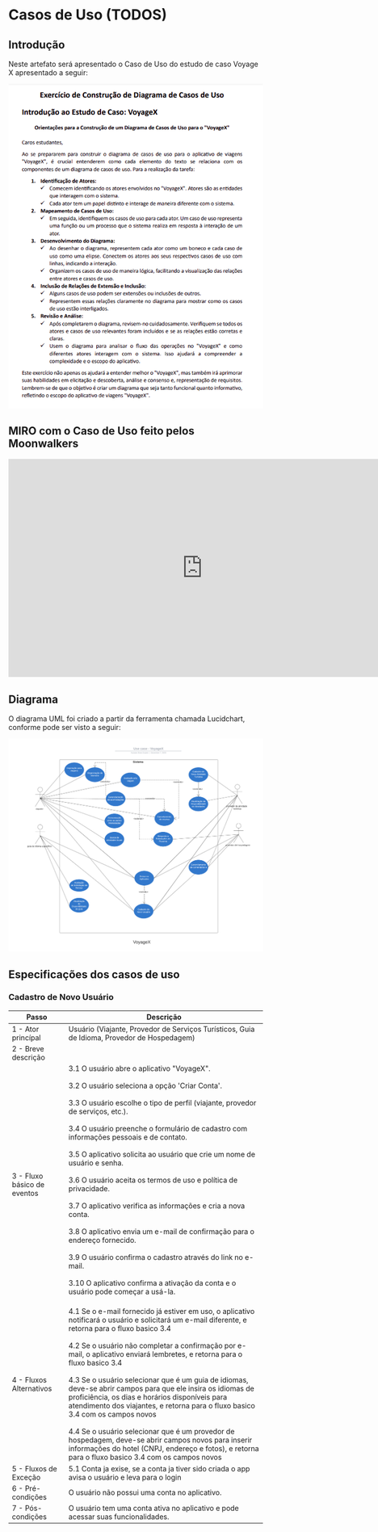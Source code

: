 # Casos de Uso (TODOS)

## Introdução

Neste artefato será apresentado o Caso de Uso do estudo de caso Voyage X apresentado a seguir: 

![](../assets/images/voyagex.png)


## **MIRO com o Caso de Uso feito pelos Moonwalkers**

<iframe width="768" height="432" src="https://miro.com/app/board/uXjVNHcKX9Y=/" frameborder="0" scrolling="no" allow="fullscreen; clipboard-read; clipboard-write" allowfullscreen></iframe>

## Diagrama 

O diagrama UML foi criado a partir da ferramenta chamada Lucidchart, conforme pode ser visto a seguir: 

![](../assets/images/use-case.png)

## Especificações dos casos de uso 


### Cadastro de Novo Usuário

|Passo|Descrição|
|---|---|
|1 - Ator princípal| Usuário (Viajante, Provedor de Serviços Turísticos, Guia de Idioma, Provedor de Hospedagem)|
|2 - Breve descrição||
|3 - Fluxo básico de eventos|3.1 O usuário abre o aplicativo "VoyageX".<br><br>3.2 O usuário seleciona a opção 'Criar Conta'.<br><br>3.3 O usuário escolhe o tipo de perfil (viajante, provedor de serviços, etc.).<br><br>3.4 O usuário preenche o formulário de cadastro com informações pessoais e de contato.<br><br>3.5 O aplicativo solicita ao usuário que crie um nome de usuário e senha.<br><br>3.6 O usuário aceita os termos de uso e política de privacidade.<br><br>3.7 O aplicativo verifica as informações e cria a nova conta.<br><br>3.8 O aplicativo envia um e-mail de confirmação para o endereço fornecido.<br><br>3.9 O usuário confirma o cadastro através do link no e-mail.<br><br>3.10 O aplicativo confirma a ativação da conta e o usuário pode começar a usá-la.<br><br>|
|4 - Fluxos Alternativos|4.1 Se o e-mail fornecido já estiver em uso, o aplicativo notificará o usuário e solicitará um e-mail diferente, e retorna para o fluxo basico 3.4<br><br>4.2 Se o usuário não completar a confirmação por e-mail, o aplicativo enviará lembretes, e retorna para o fluxo basico 3.4<br><br>4.3 Se o usuário selecionar que é um guia de idiomas, deve-se abrir campos para que ele insira os idiomas de proficiência, os dias e horários disponíveis para atendimento dos viajantes, e retorna para o fluxo basico 3.4 com os campos novos<br><br>4.4 Se o usuário selecionar que é um provedor de hospedagem, deve-se abrir campos novos para inserir informações do hotel (CNPJ, endereço e fotos), e retorna para o fluxo basico 3.4 com os campos novos|
|5 - Fluxos de Exceção|5.1 Conta ja exise, se a conta ja tiver sido criada o app avisa o usuário e leva para o login|
|6 - Pré-condições|O usuário não possui uma conta no aplicativo.|
|7 - Pós-condições|O usuário tem uma conta ativa no aplicativo e pode acessar suas funcionalidades.|